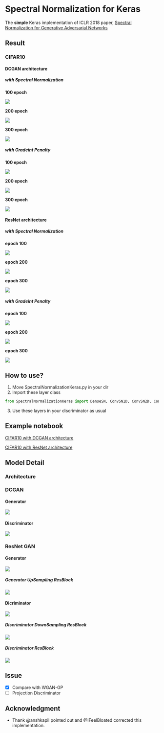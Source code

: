 Spectral Normalization for Keras
================================
The **simple** Keras implementation of ICLR 2018 paper, [Spectral Normalization for Generative Adversarial Networks](https://openreview.net/forum?id=B1QRgziT-)

Result
-----------------------------
### CIFAR10
#### DCGAN architecture

##### with Spectral Normalization

**100 epoch**

![](https://raw.githubusercontent.com/IShengFang/SpectralNormalizationKeras/master/img/generated_img_CIFAR10_dcgan_with_SN/epoch_099.png)

**200 epoch**

![](https://raw.githubusercontent.com/IShengFang/SpectralNormalizationKeras/master/img/generated_img_CIFAR10_dcgan_with_SN/epoch_199.png)

**300 epoch**

![](https://raw.githubusercontent.com/IShengFang/SpectralNormalizationKeras/master/img/generated_img_CIFAR10_dcgan_with_SN/epoch_299.png)

##### with Gradeint Penalty

**100 epoch**

![](https://raw.githubusercontent.com/IShengFang/SpectralNormalizationKeras/master/img/generated_img_CIFAR10_dcgan_without_SN/epoch_099.png)

**200 epoch**

![](https://raw.githubusercontent.com/IShengFang/SpectralNormalizationKeras/master/img/generated_img_CIFAR10_dcgan_without_SN/epoch_199.png)

**300 epoch**

![](https://raw.githubusercontent.com/IShengFang/SpectralNormalizationKeras/master/img/generated_img_CIFAR10_dcgan_without_SN/epoch_299.png)


#### ResNet architecture

##### with Spectral Normalization

**epoch 100**

![](https://raw.githubusercontent.com/IShengFang/SpectralNormalizationKeras/master/img/generated_img_CIFAR10_resnet_with_SN/epoch_099.png)

**epoch 200**

![](https://raw.githubusercontent.com/IShengFang/SpectralNormalizationKeras/master/img/generated_img_CIFAR10_resnet_with_SN/epoch_199.png)


**epoch 300**

![](https://raw.githubusercontent.com/IShengFang/SpectralNormalizationKeras/master/img/generated_img_CIFAR10_resnet_with_SN/epoch_299.png)

##### with Gradeint Penalty

**epoch 100**

![](https://raw.githubusercontent.com/IShengFang/SpectralNormalizationKeras/master/img/generated_img_CIFAR10_resnet_without_SN/epoch_099.png)

**epoch 200**

![](https://raw.githubusercontent.com/IShengFang/SpectralNormalizationKeras/master/img/generated_img_CIFAR10_resnet_without_SN/epoch_199.png)

**epoch 300**

![](https://raw.githubusercontent.com/IShengFang/SpectralNormalizationKeras/master/img/generated_img_CIFAR10_resnet_without_SN/epoch_299.png)



How to use?
----
1. Move SpectralNormalizationKeras.py in your dir
2. Import these layer class
``` python
from SpectralNormalizationKeras import DenseSN, ConvSN1D, ConvSN2D, ConvSN3D
```
3. Use these layers in your discriminator as usual

Example notebook
------
[CIFAR10 with DCGAN architecture](http://nbviewer.jupyter.org/github/ishengfang/SpectralNormalizationKeras/blob/master/CIFAR10%28DCGAN%29.ipynb)

[CIFAR10 with ResNet architecture](http://nbviewer.jupyter.org/github/ishengfang/SpectralNormalizationKeras/blob/master/CIFAR10%28ResNet%29.ipynb)

Model Detail
-------------------------

### Architecture
### DCGAN 
#### Generator
![](https://raw.githubusercontent.com/IShengFang/SpectralNormalizationKeras/master/img/model/DCGAN_Generator.png)
#### Discriminator
![](https://raw.githubusercontent.com/IShengFang/SpectralNormalizationKeras/master/img/model/DCGAN_Discriminator.png)
### ResNet GAN
#### Generator 
![](https://raw.githubusercontent.com/IShengFang/SpectralNormalizationKeras/master/img/model/ResNet_Generator.png)
##### Generator UpSampling ResBlock
![](https://raw.githubusercontent.com/IShengFang/SpectralNormalizationKeras/master/img/model/Generator_resblock_1.png)
#### Dicriminator
![](https://raw.githubusercontent.com/IShengFang/SpectralNormalizationKeras/master/img/model/ResNet_Discriminator.png)
##### Discriminator DownSampling ResBlock
![](https://raw.githubusercontent.com/IShengFang/SpectralNormalizationKeras/master/img/model/Discriminator_resblock_Down_1.png)
##### Discriminator ResBlock
![](https://raw.githubusercontent.com/IShengFang/SpectralNormalizationKeras/master/img/model/Discriminator_resblock_1.png)

Issue
-----
- [x] Compare with WGAN-GP
- [ ] Projection Discriminator

Acknowledgment
-----
- Thank @anshkapil pointed out and @IFeelBloated corrected this implementation.